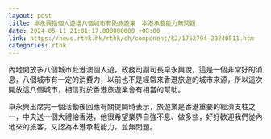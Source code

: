 ```yaml
---
layout: post
title: 卓永興指個人遊增八個城市有助旅遊業　本港承載能力無問題
date: 2024-05-11 21:01:17.000000000 +08:00
link: https://news.rthk.hk/rthk/ch/component/k2/1752794-20240511.htm
categories: rthk
---
```


內地開放多八個城市赴港澳個人遊，政務司副司長卓永興說，這是一個非常好的消息，八個城市有一定的消費力，以前也不是經常來香港旅遊的城市來源，所以這次開放這八個城市，相信對於香港旅遊業會有相當的幫助。

卓永興出席完一個活動後回應有關提問時表示，旅遊業是香港重要的經濟支柱之一，中央送一個大禮給香港，他很希望業界自強不息、做多些，好好歡迎我們從內地來的旅客，又認為本港承載能力，並無問題。

